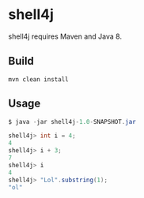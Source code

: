 # shell4j


shell4j requires Maven and Java 8.

## Build
`mvn clean install`

## Usage
```java
$ java -jar shell4j-1.0-SNAPSHOT.jar 

shell4j> int i = 4;
4
shell4j> i + 3;
7
shell4j> i
4
shell4j> "Lol".substring(1);
"ol"
```